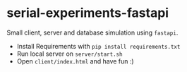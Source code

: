 # serial-experiments-fastapi

Small client, server and database simulation using `fastapi`.

- Install Requirements with `pip install requirements.txt`
- Run local server on `server/start.sh`
- Open `client/index.html` and have fun :)
